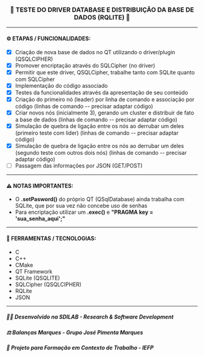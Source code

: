<h3 align="center"> 
  🚧 TESTE DO DRIVER DATABASE E DISTRIBUIÇÃO DA BASE DE DADOS (RQLITE) 🚧
</h3>

---
#### ⚙️ ETAPAS / FUNCIONALIDADES:

- [x] Criação de nova base de dados no QT utilizando o driver/plugin (QSQLCIPHER)
- [x] Promover encriptação através do SQLCipher (no driver)
- [x] Permitir que este driver, QSQLCipher, trabalhe tanto com SQLite quanto com SQLCipher
- [x] Implementação do código associado
- [x] Testes da funcionalidades através da apresentação de seu conteúdo
- [x] Criação do primeiro nó (leader) por linha de comando e associação por código (linhas de comando -- precisar adaptar código)
- [x] Criar novos nós (inicialmente 3), gerando um cluster e distribuir de fato a base de dados (linhas de comando -- precisar adaptar código)
- [x] Simulação de quebra de ligação entre os nós ao derrubar um deles (primeiro teste com líder) (linhas de comando -- precisar adaptar código)
- [x] Simulação de quebra de ligação entre os nós ao derrubar um deles (segundo teste com outros dois nós) (linhas de comando -- precisar adaptar código)
- [ ] Passagem das informações por JSON (GET/POST)

---
#### ⚠️ NOTAS IMPORTANTES:

- O **.setPasword()** do próprio QT (QSqlDatabase) ainda trabalha com SQLite, que por sua vez não concebe uso de senhas
- Para encriptação utilizar um **.exec()** e **"PRAGMA key = 'sua_senha_aqui';"**

---
#### 🔧 FERRAMENTAS / TECNOLOGIAS:

- C
- C++
- CMake
- QT Framework
- SQLite (QSQLITE)
- SQLCipher (QSQLCIPHER)
- RQLite
- JSON

---
##### 👨‍💻 Desenvolvido na SDILAB - Research & Software Development 
##### ⚖️ Balanças Marques - Grupo José Pimenta Marques
##### 📖 Projeto para Formação em Contexto de Trabalho - IEFP
